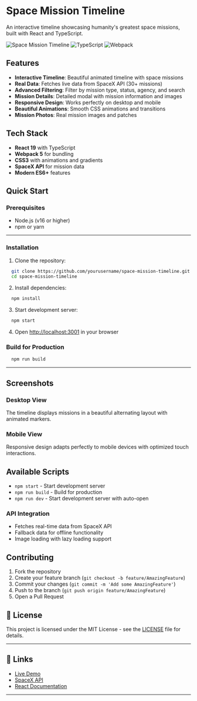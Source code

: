 # Space Mission Timeline

An interactive timeline showcasing humanity's greatest space missions, built with React and TypeScript.

![Space Mission Timeline](https://img.shields.io/badge/React-19.1.1-blue)
![TypeScript](https://img.shields.io/badge/TypeScript-5.5.3-blue)
![Webpack](https://img.shields.io/badge/Webpack-5.101.0-blue)

## Features

- **Interactive Timeline**: Beautiful animated timeline with space missions
- **Real Data**: Fetches live data from SpaceX API (30+ missions)
- **Advanced Filtering**: Filter by mission type, status, agency, and search
- **Mission Details**: Detailed modal with mission information and images
- **Responsive Design**: Works perfectly on desktop and mobile
- **Beautiful Animations**: Smooth CSS animations and transitions
- **Mission Photos**: Real mission images and patches

## Tech Stack

- **React 19** with TypeScript
- **Webpack 5** for bundling
- **CSS3** with animations and gradients
- **SpaceX API** for mission data
- **Modern ES6+** features

## Quick Start

### Prerequisites
- Node.js (v16 or higher)
- npm or yarn

---

### Installation

1. Clone the repository:
```bash
  git clone https://github.com/yourusername/space-mission-timeline.git
  cd space-mission-timeline
```

2. Install dependencies:
```bash
  npm install
```

3. Start development server:
```bash
  npm start
```

4. Open [http://localhost:3001](http://localhost:3001) in your browser

### Build for Production

```bash
  npm run build
```

---

## Screenshots

### Desktop View
The timeline displays missions in a beautiful alternating layout with animated markers.

### Mobile View
Responsive design adapts perfectly to mobile devices with optimized touch interactions.

## Available Scripts

- `npm start` - Start development server
- `npm run build` - Build for production
- `npm run dev` - Start development server with auto-open

### API Integration
- Fetches real-time data from SpaceX API
- Fallback data for offline functionality
- Image loading with lazy loading support

## Contributing

1. Fork the repository
2. Create your feature branch (`git checkout -b feature/AmazingFeature`)
3. Commit your changes (`git commit -m 'Add some AmazingFeature'`)
4. Push to the branch (`git push origin feature/AmazingFeature`)
5. Open a Pull Request

## 📄 License

This project is licensed under the MIT License - see the [LICENSE](LICENSE) file for details.

---

## 🔗 Links

- [Live Demo](https://django228.github.io/space-mission-timeline)
- [SpaceX API](https://api.spacexdata.com)
- [React Documentation](https://react.dev)

---
